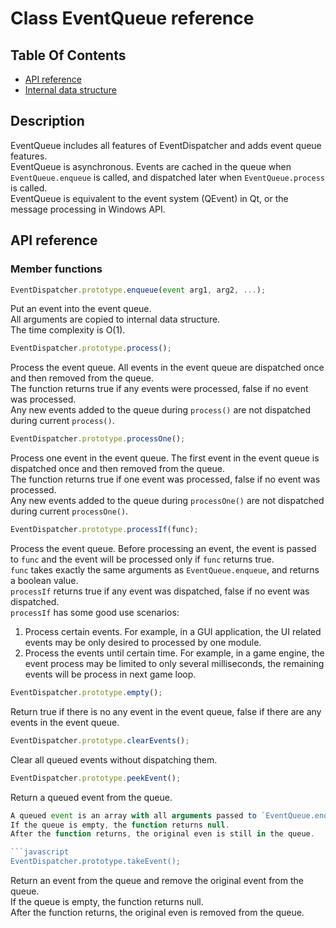 # Class EventQueue reference

## Table Of Contents

- [API reference](#apis)
- [Internal data structure](#internal-data-structure)

## Description

EventQueue includes all features of EventDispatcher and adds event queue features.  
EventQueue is asynchronous. Events are cached in the queue when `EventQueue.enqueue` is called, and dispatched later when `EventQueue.process` is called.  
EventQueue is equivalent to the event system (QEvent) in Qt, or the message processing in Windows API.  

<a name="apis"></a>
## API reference

### Member functions

```javascript
EventDispatcher.prototype.enqueue(event arg1, arg2, ...);
```  
Put an event into the event queue.  
All arguments are copied to internal data structure.  
The time complexity is O(1).  

```javascript
EventDispatcher.prototype.process();
```  
Process the event queue. All events in the event queue are dispatched once and then removed from the queue.  
The function returns true if any events were processed, false if no event was processed.  
Any new events added to the queue during `process()` are not dispatched during current `process()`.  

```javascript
EventDispatcher.prototype.processOne();
```  
Process one event in the event queue. The first event in the event queue is dispatched once and then removed from the queue.  
The function returns true if one event was processed, false if no event was processed.  
Any new events added to the queue during `processOne()` are not dispatched during current `processOne()`.  

```javascript
EventDispatcher.prototype.processIf(func);
```
Process the event queue. Before processing an event, the event is passed to `func` and the event will be processed only if `func` returns true.  
`func` takes exactly the same arguments as `EventQueue.enqueue`, and returns a boolean value.  
`processIf` returns true if any event was dispatched, false if no event was dispatched.  
`processIf` has some good use scenarios:  
1. Process certain events. For example, in a GUI application, the UI related events may be only desired to processed by one module.  
2. Process the events until certain time. For example, in a game engine, the event process may be limited to only several milliseconds, the remaining events will be process in next game loop.  

```javascript
EventDispatcher.prototype.empty();
```
Return true if there is no any event in the event queue, false if there are any events in the event queue.  

```javascript
EventDispatcher.prototype.clearEvents();
```
Clear all queued events without dispatching them.  

```javascript
EventDispatcher.prototype.peekEvent();
```
Return a queued event from the queue.  
```javascript
A queued event is an array with all arguments passed to `EventQueue.enqueue`.  
If the queue is empty, the function returns null.  
After the function returns, the original even is still in the queue.  

```javascript
EventDispatcher.prototype.takeEvent();
```
Return an event from the queue and remove the original event from the queue.  
If the queue is empty, the function returns null.  
After the function returns, the original even is removed from the queue.  

